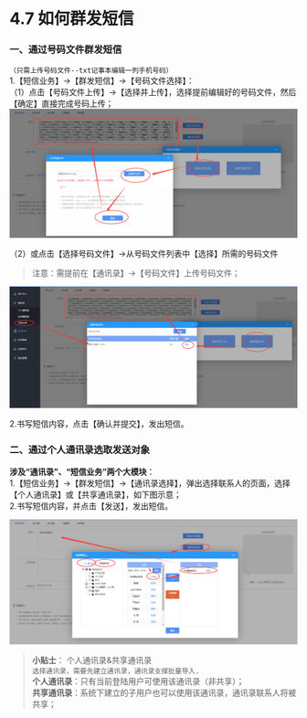 # 4.7 如何群发短信

### 一、通过号码文件群发短信  
`（只需上传号码文件--txt记事本编辑一列手机号码） `    
1.【短信业务】->【群发短信】->【号码文件选择】：  
（1）点击【号码文件上传】->【选择并上传】，选择提前编辑好的号码文件，然后【确定】直接完成号码上传；  
<img src="../images/smsSend_phoneFile.png" alt="图片被外星人掠走了┌(。Д。)┐" title="通过号码文件选择对象">  

（2）或点击【选择号码文件】->从号码文件列表中【选择】所需的号码文件  
>注意：需提前在【通讯录】->【号码文件】上传号码文件；   

<img src="../images/smsSend_phoneFile2.png" alt="图片被外星人掠走了┌(。Д。)┐" title="通过号码文件选择对象">  

2.书写短信内容，点击【确认并提交】，发出短信。  


### 二、通过个人通讯录选取发送对象  
**涉及“通讯录”、“短信业务”两个大模块**：  
1.【短信业务】->【群发短信】->【通讯录选择】，弹出选择联系人的页面，选择【个人通讯录】或【共享通讯录】，如下图示意；  
2.书写短信内容，并点击【发送】，发出短信。

<img src="../images/smsSend_selectLink.png" alt="图片被外星人掠走了┌(。Д。)┐" title="通过号码文件选择对象">   

> **小贴士**： 个人通讯录&共享通讯录  
> `选择通讯录，需要先建立通讯录，通讯录支撑批量导入.`  
> **个人通讯录**：只有当前登陆用户可使用该通讯录（非共享）；  
> **共享通讯录**：系统下建立的子用户也可以使用该通讯录，通讯录联系人将被共享；